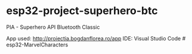 # esp32-project-superhero-btc
 PIA - Superhero API Bluetooth Classic
 
 App used: http://proiectia.bogdanflorea.ro/app
 IDE: Visual Studio Code
#   e s p 3 2 - M a r v e l C h a r a c t e r s  
 
